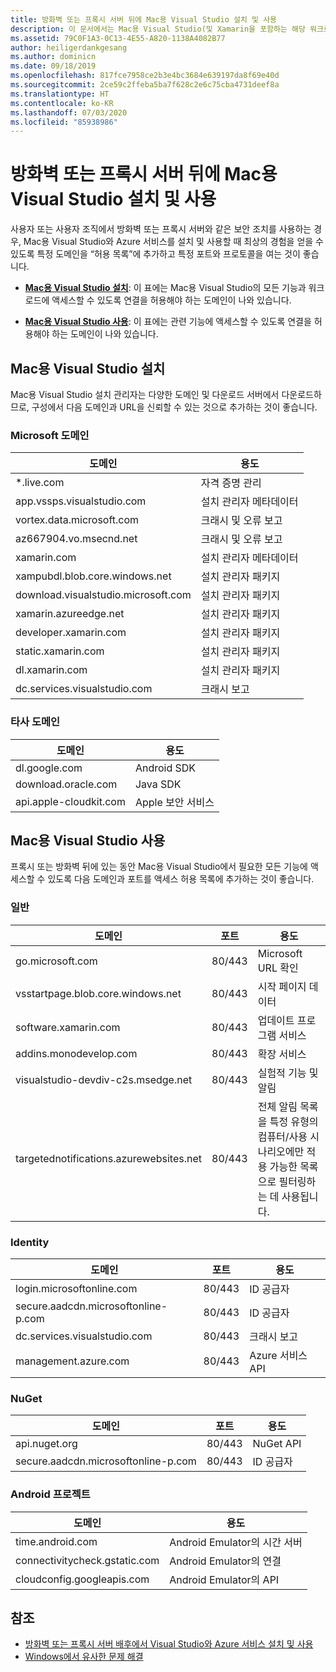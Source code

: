 ```yaml
---
title: 방화벽 또는 프록시 서버 뒤에 Mac용 Visual Studio 설치 및 사용
description: 이 문서에서는 Mac용 Visual Studio(및 Xamarin을 포함하는 해당 워크로드)가 회사 환경에서 작동할 수 있도록 방화벽에서 허용해야 하는 호스트 목록을 제공합니다.
ms.assetid: 79C0F1A3-0C13-4E55-A820-1138A4082B77
author: heiligerdankgesang
ms.author: dominicn
ms.date: 09/18/2019
ms.openlocfilehash: 817fce7958ce2b3e4bc3684e639197da8f69e40d
ms.sourcegitcommit: 2ce59c2ffeba5ba7f628c2e6c75cba4731deef8a
ms.translationtype: HT
ms.contentlocale: ko-KR
ms.lasthandoff: 07/03/2020
ms.locfileid: "85938986"
---
```

# <a name="install-and-use-visual-studio-for-mac-behind-a-firewall-or-proxy-server"></a>방화벽 또는 프록시 서버 뒤에 Mac용 Visual Studio 설치 및 사용

사용자 또는 사용자 조직에서 방화벽 또는 프록시 서버와 같은 보안 조치를 사용하는 경우, Mac용 Visual Studio와 Azure 서비스를 설치 및 사용할 때 최상의 경험을 얻을 수 있도록 특정 도메인을 “허용 목록”에 추가하고 특정 포트와 프로토콜을 여는 것이 좋습니다.

- [**Mac용 Visual Studio 설치**](#install-visual-studio-for-mac): 이 표에는 Mac용 Visual Studio의 모든 기능과 워크로드에 액세스할 수 있도록 연결을 허용해야 하는 도메인이 나와 있습니다.

- [**Mac용 Visual Studio 사용**](#use-visual-studio-for-mac): 이 표에는 관련 기능에 액세스할 수 있도록 연결을 허용해야 하는 도메인이 나와 있습니다.

## <a name="install-visual-studio-for-mac"></a>Mac용 Visual Studio 설치

Mac용 Visual Studio 설치 관리자는 다양한 도메인 및 다운로드 서버에서 다운로드하므로, 구성에서 다음 도메인과 URL을 신뢰할 수 있는 것으로 추가하는 것이 좋습니다.

### <a name="microsoft-domains"></a>Microsoft 도메인

| 도메인| 용도 |
| ----------------------------------- |---------------------------|
| *.live.com| 자격 증명 관리 |
| app.vssps.visualstudio.com| 설치 관리자 메타데이터|
| vortex.data.microsoft.com | 크래시 및 오류 보고 |
| az667904.vo.msecnd.net| 크래시 및 오류 보고 |
| xamarin.com | 설치 관리자 메타데이터|
| xampubdl.blob.core.windows.net| 설치 관리자 패키지|
| download.visualstudio.microsoft.com | 설치 관리자 패키지|
| xamarin.azureedge.net | 설치 관리자 패키지|
| developer.xamarin.com | 설치 관리자 패키지|
| static.xamarin.com | 설치 관리자 패키지|
| dl.xamarin.com | 설치 관리자 패키지|
| dc.services.visualstudio.com| 크래시 보고 |

### <a name="third-party-domains"></a>타사 도메인

| 도메인| 용도 |
| --------------------------|-------------------------|
| dl.google.com | Android SDK |
| download.oracle.com | Java SDK|
| api.apple-cloudkit.com| Apple 보안 서비스 |

## <a name="use-visual-studio-for-mac"></a>Mac용 Visual Studio 사용

프록시 또는 방화벽 뒤에 있는 동안 Mac용 Visual Studio에서 필요한 모든 기능에 액세스할 수 있도록 다음 도메인과 포트를 액세스 허용 목록에 추가하는 것이 좋습니다.

### <a name="general"></a>일반

| 도메인 | 포트|용도|
| ----------------------|------------------|------------------|
| go.microsoft.com | 80/443|Microsoft URL 확인 |
| vsstartpage.blob.core.windows.net| 80/443| 시작 페이지 데이터|
| software.xamarin.com |  80/443|업데이트 프로그램 서비스|
| addins.monodevelop.com | 80/443| 확장 서비스 |
| visualstudio-devdiv-c2s.msedge.net | 80/443| 실험적 기능 및 알림 |
| targetednotifications.azurewebsites.net|  80/443| 전체 알림 목록을 특정 유형의 컴퓨터/사용 시나리오에만 적용 가능한 목록으로 필터링하는 데 사용됩니다.|

### <a name="identity"></a>Identity

| 도메인 | 포트|용도|
| ----------------------|------------------|------------------|
| login.microsoftonline.com | 80/443| ID 공급자|
| secure.aadcdn.microsoftonline-p.com | 80/443|ID 공급자|
| dc.services.visualstudio.com| 80/443|크래시 보고|
| management.azure.com|80/443| Azure 서비스 API |

### <a name="nuget"></a>NuGet

| 도메인 | 포트|용도|
| ----------------------|------------------|------------------|
| api.nuget.org | 80/443|NuGet API|
| secure.aadcdn.microsoftonline-p.com |80/443| ID 공급자|

### <a name="android-projects"></a>Android 프로젝트

| 도메인| 용도|
| ------------------------------------|------------------------------------|
| time.android.com| Android Emulator의 시간 서버 |
| connectivitycheck.gstatic.com | Android Emulator의 연결|
| cloudconfig.googleapis.com| Android Emulator의 API|

## <a name="see-also"></a>참조

- [방화벽 또는 프록시 서버 배후에서 Visual Studio와 Azure 서비스 설치 및 사용](/visualstudio/install/install-and-use-visual-studio-behind-a-firewall-or-proxy-server)
- [Windows에서 유사한 문제 해결](/visualstudio/install/troubleshooting-network-related-errors-in-visual-studio)
